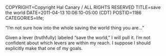 COPYRIGHT=Copyright Hal Canary / ALL RIGHTS RESERVED
TITLE=save the world
DATE=2011-04-13 10:06:10-05:00 (CDT)
POSTID=1186
CATEGORIES=life;

“I’m not sure how into the whole saving the world thing you are…”

Given a lever (truthfully) labeled “save the world,” I will pull it. I’m not confident about which levers are within my reach. I suppose I should explicitly make that one of my goals.
